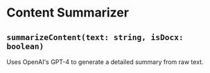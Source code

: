 # Content Summarizer

## `summarizeContent(text: string, isDocx: boolean)`

Uses OpenAI's GPT-4 to generate a detailed summary from raw text.
